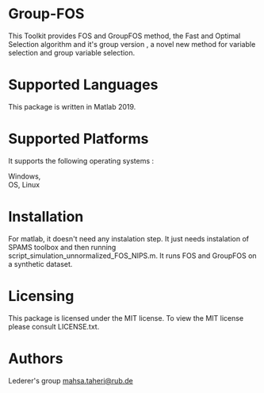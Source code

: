 # Group-FOS

This Toolkit provides FOS and GroupFOS method, the Fast and Optimal Selection algorithm and it's group version , a novel new method for variable selection and group variable selection.

# Supported Languages

This package is written in Matlab 2019.

# Supported Platforms

It supports the following operating systems :

Windows,	
OS,
Linux	

# Installation
For matlab,
it doesn't need any instalation step. It just needs instalation of SPAMS toolbox and then running script_simulation_unnormalized_FOS_NIPS.m. It runs FOS and GroupFOS on a synthetic dataset.


# Licensing
This package is licensed under the MIT license. To view the MIT license please consult LICENSE.txt.

#  Authors
Lederer's group
mahsa.taheri@rub.de

